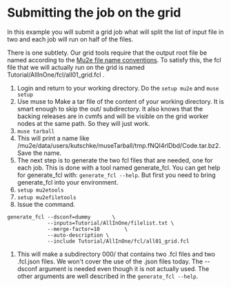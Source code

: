 # Submitting the job on the grid

In this example you will submit a grid job what will split the list of input file in two and each job will run on half of the files.

There is one subtlety.  Our grid tools require that the output root file be named according to the [Mu2e file name conventions](https://mu2ewiki.fnal.gov/wiki/FileNames).  To satisfy this, the fcl file that we will actually run on the grid is named Tutorial/AllInOne/fcl/all01_grid.fcl .

1. Login and return to your working directory.  Do the ```setup mu2e``` and ```muse setup```
1. Use muse to Make a tar file of the content of your working directory.  It is smart enough to skip the out/ subdirectory. It also knows that the backing releases are in cvmfs and will be visible on the grid worker nodes at the same path.  So they will just work.
1. ```muse tarball```
1. This will print a name like /mu2e/data/users/kutschke/museTarball/tmp.fNQI4rlDbd/Code.tar.bz2.  Save the name.
1. The next step is to generate the two fcl files that are needed, one for each job.  This is done with a tool named generate_fcl.  You can get help for generate_fcl with: ```generate_fcl --help```.  But first you need to bring generate_fcl into your environment.
1. ```setup mu2etools```
1. ```setup mu2efiletools```
1. Issue the command.
```
generate_fcl --dsconf=dummy       \
             --inputs=Tutorial/AllInOne/filelist.txt \
             --merge-factor=10        \
             --auto-description \
             --include Tutorial/AllInOne/fcl/all01_grid.fcl
```
1. This will make a subdirectory 000/ that contains two .fcl files and two .fcl.json files.  We won't cover the use of the .json files today.  The --dsconf argument is needed even though it is not actually used. The other arguments are well described in the ```generate_fcl --help```.


